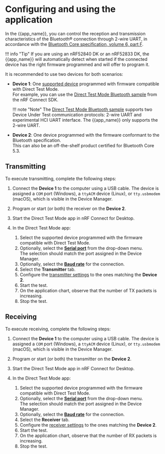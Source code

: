 # Configuring and using the application

In the {{app_name}}, you can control the reception and transmission characteristics of the Bluetooth® connection through 2-wire UART, in accordance with the [Bluetooth Core specification, volume 6, part F](https://www.bluetooth.com/wp-content/uploads/Files/Specification/HTML/Core-61/out/en/low-energy-controller/direct-test-mode.html).

!!! info "Tip"
     If you are using an nRF52840 DK or an nRF52833 DK, the {{app_name}} will automatically detect when started if the connected device has the right firmware programmed and will offer to program it.

It is recommended to use two devices for both scenarios:

* **Device 1**: One [supported device](./index.md#supported-devices) programmed with firmware compatible with Direct Test Mode.</br>
  For example, you can use the [Direct Test Mode Bluetooth sample](https://docs.nordicsemi.com/bundle/ncs-latest/page/nrf/samples/bluetooth/direct_test_mode/README.html) from the nRF Connect SDK.

    !!! note "Note"
          The [Direct Test Mode Bluetooth sample](https://docs.nordicsemi.com/bundle/ncs-latest/page/nrf/samples/bluetooth/direct_test_mode/README.html) supports two Device Under Test communication protocols: 2-wire UART and experimental HCI UART interface. The {{app_name}} only supports the 2-wire UART.

* **Device 2**: One device programmed with the firmware conformant to the Bluetooth specification.</br>
  This can also be an off-the-shelf product certified for Bluetooth Core 5.3.

## Transmitting

To execute transmitting, complete the following steps:

1. Connect the **Device 1** to the computer using a USB cable. The device is assigned a `COM` port (Windows), a `ttyACM` device (Linux), or `tty.usbmodem` (macOS), which is visible in the Device Manager.
1. Program or start (or both) the receiver on the **Device 2**.</br>
1. Start the Direct Test Mode app in nRF Connect for Desktop.
1. In the Direct Test Mode app:

    1. Select the supported device programmed with the firmware compatible with Direct Test Mode.
    1. Optionally, select the [**Serial port**](overview.md#select-device) from the drop-down menu.<br/>The selection should match the port assigned in the Device Manager.
    1. Optionally, select the [**Baud rate**](overview.md#baud-rate) for the connection.
    1. Select the **Transmitter** tab.
    1. Configure the [transmitter settings](overview.md#transmitter-tab) to the ones matching the **Device 2**.
    1. Start the test.
    1. On the application chart, observe that the number of TX packets is increasing.
    1. Stop the test.

## Receiving

To execute receiving, complete the following steps:

1. Connect the **Device 1** to the computer using a USB cable. The device is assigned a `COM` port (Windows), a `ttyACM` device (Linux), or `tty.usbmodem` (macOS), which is visible in the Device Manager.
1. Program or start (or both) the transmitter on the **Device 2**.</br>
1. Start the Direct Test Mode app in nRF Connect for Desktop.
1. In the Direct Test Mode app:

    1. Select the supported device programmed with the firmware compatible with Direct Test Mode.
    1. Optionally, select the [**Serial port**](overview.md#select-device) from the drop-down menu.<br/>The selection should match the port assigned in the Device Manager.
    1. Optionally, select the [**Baud rate**](overview.md#baud-rate) for the connection.
    1. Select the **Receiver** tab.
    1. Configure the [receiver settings](overview.md#receiver-tab) to the ones matching the **Device 2**.
    1. Start the test.
    1. On the application chart, observe that the number of RX packets is increasing.
    1. Stop the test.
